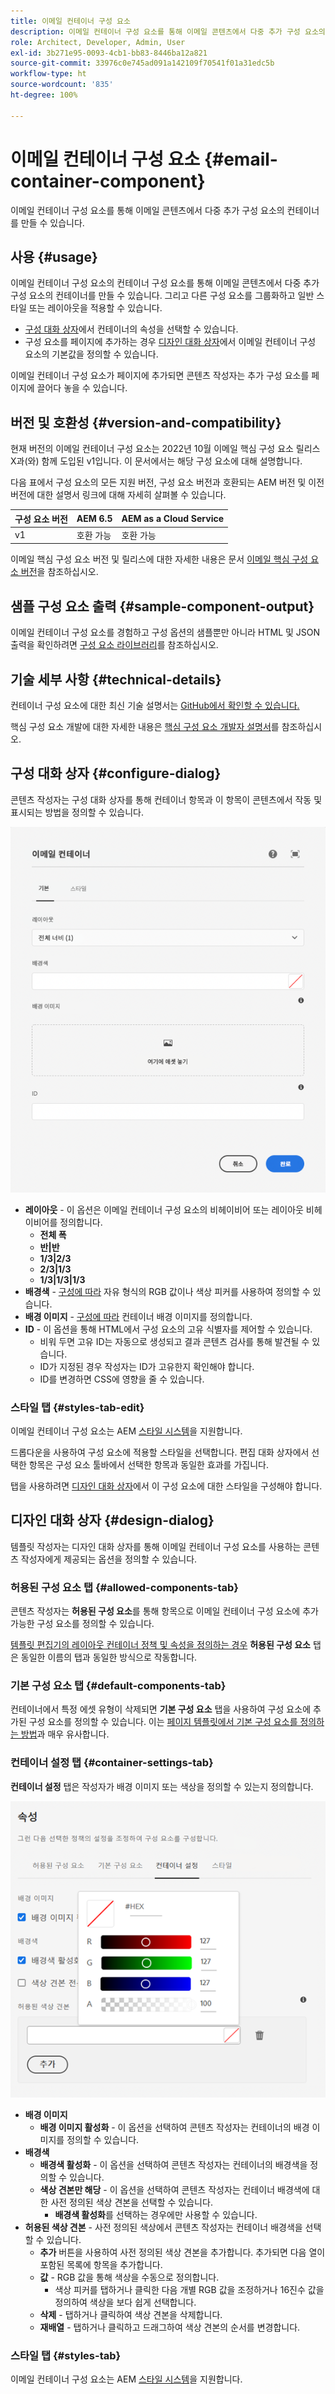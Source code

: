 ```yaml
---
title: 이메일 컨테이너 구성 요소
description: 이메일 컨테이너 구성 요소를 통해 이메일 콘텐츠에서 다중 추가 구성 요소의 컨테이너를 만들 수 있습니다.
role: Architect, Developer, Admin, User
exl-id: 3b271e95-0093-4cb1-bb83-8446ba12a821
source-git-commit: 33976c0e745ad091a142109f70541f01a31edc5b
workflow-type: ht
source-wordcount: '835'
ht-degree: 100%

---
```



# 이메일 컨테이너 구성 요소 {#email-container-component}

이메일 컨테이너 구성 요소를 통해 이메일 콘텐츠에서 다중 추가 구성 요소의 컨테이너를 만들 수 있습니다.

## 사용 {#usage}

이메일 컨테이너 구성 요소의 컨테이너 구성 요소를 통해 이메일 콘텐츠에서 다중 추가 구성 요소의 컨테이너를 만들 수 있습니다. 그리고 다른 구성 요소를 그룹화하고 일반 스타일 또는 레이아웃을 적용할 수 있습니다.

* [구성 대화 상자](#configure-dialog)에서 컨테이너의 속성을 선택할 수 있습니다.
* 구성 요소를 페이지에 추가하는 경우 [디자인 대화 상자](#design-dialog)에서 이메일 컨테이너 구성 요소의 기본값을 정의할 수 있습니다.

이메일 컨테이너 구성 요소가 페이지에 추가되면 콘텐츠 작성자는 추가 구성 요소를 페이지에 끌어다 놓을 수 있습니다.

## 버전 및 호환성 {#version-and-compatibility}

현재 버전의 이메일 컨테이너 구성 요소는 2022년 10월 이메일 핵심 구성 요소 릴리스 X과(와) 함께 도입된 v1입니다. 이 문서에서는 해당 구성 요소에 대해 설명합니다.

다음 표에서 구성 요소의 모든 지원 버전, 구성 요소 버전과 호환되는 AEM 버전 및 이전 버전에 대한 설명서 링크에 대해 자세히 살펴볼 수 있습니다.

| 구성 요소 버전 | AEM 6.5 | AEM as a Cloud Service |
|---|---|---|
| v1 | 호환 가능 | 호환 가능 |

이메일 핵심 구성 요소 버전 및 릴리스에 대한 자세한 내용은 문서 [이메일 핵심 구성 요소 버전](/help/email/versions.md)을 참조하십시오.

## 샘플 구성 요소 출력 {#sample-component-output}

이메일 컨테이너 구성 요소를 경험하고 구성 옵션의 샘플뿐만 아니라 HTML 및 JSON 출력을 확인하려면 [구성 요소 라이브러리](https://adobe.com/go/aem_cmp_library_email_container_kr)를 참조하십시오.

## 기술 세부 사항 {#technical-details}

컨테이너 구성 요소에 대한 최신 기술 설명서는 [GitHub에서 확인할 수 있습니다.](https://adobe.com/go/aem_cmp_tech_email_container_v1_kr)

핵심 구성 요소 개발에 대한 자세한 내용은 [핵심 구성 요소 개발자 설명서](/help/developing/overview.md)를 참조하십시오.

## 구성 대화 상자 {#configure-dialog}

콘텐츠 작성자는 구성 대화 상자를 통해 컨테이너 항목과 이 항목이 콘텐츠에서 작동 및 표시되는 방법을 정의할 수 있습니다.

![이메일 컨테이너 구성 요소의 편집 대화 상자](/help/email/assets/email-container-configure.png)

* **레이아웃** - 이 옵션은 이메일 컨테이너 구성 요소의 비헤이비어 또는 레이아웃 비헤이비어를 정의합니다.
   * **전체 폭**
   * **반|반**
   * **1/3|2/3**
   * **2/3|1/3**
   * **1/3|1/3|1/3**
* **배경색** - [구성에 따라](#container-settings-tab) 자유 형식의 RGB 값이나 색상 피커를 사용하여 정의할 수 있습니다.
* **배경 이미지** - [구성에 따라](#container-settings-tab) 컨테이너 배경 이미지를 정의합니다.
* **ID** - 이 옵션을 통해 HTML에서 구성 요소의 고유 식별자를 제어할 수 있습니다.
   * 비워 두면 고유 ID는 자동으로 생성되고 결과 콘텐츠 검사를 통해 발견될 수 있습니다.
   * ID가 지정된 경우 작성자는 ID가 고유한지 확인해야 합니다.
   * ID를 변경하면 CSS에 영향을 줄 수 있습니다.

### 스타일 탭 {#styles-tab-edit}

이메일 컨테이너 구성 요소는 AEM [스타일 시스템](/help/get-started/authoring.md#component-styling)을 지원합니다.

드롭다운을 사용하여 구성 요소에 적용할 스타일을 선택합니다. 편집 대화 상자에서 선택한 항목은 구성 요소 툴바에서 선택한 항목과 동일한 효과를 가집니다.

탭을 사용하려면 [디자인 대화 상자](#design-dialog)에서 이 구성 요소에 대한 스타일을 구성해야 합니다.

## 디자인 대화 상자 {#design-dialog}

템플릿 작성자는 디자인 대화 상자를 통해 이메일 컨테이너 구성 요소를 사용하는 콘텐츠 작성자에게 제공되는 옵션을 정의할 수 있습니다.

### 허용된 구성 요소 탭 {#allowed-components-tab}

콘텐츠 작성자는 **허용된 구성 요소**&#x200B;를 통해 항목으로 이메일 컨테이너 구성 요소에 추가 가능한 구성 요소를 정의할 수 있습니다.

[템플릿 편집기의 레이아웃 컨테이너 정책 및 속성을 정의하는 경우](https://experienceleague.adobe.com/docs/experience-manager-cloud-service/sites/authoring/features/templates.html) **허용된 구성 요소** 탭은 동일한 이름의 탭과 동일한 방식으로 작동합니다.

### 기본 구성 요소 탭 {#default-components-tab}

컨테이너에서 특정 에셋 유형이 삭제되면 **기본 구성 요소** 탭을 사용하여 구성 요소에 추가된 구성 요소를 정의할 수 있습니다. 이는 [페이지 템플릿에서 기본 구성 요소를 정의하는 방법](https://experienceleague.adobe.com/docs/experience-manager-cloud-service/sites/authoring/features/templates.html)과 매우 유사합니다.

### 컨테이너 설정 탭 {#container-settings-tab}

**컨테이너 설정** 탭은 작성자가 배경 이미지 또는 색상을 정의할 수 있는지 정의합니다.

![이메일 컨테이너 구성 요소의 디자인 대화 상자 컨테이너 설정 탭](/help/email/assets/email-container-design-container-settings.png)

* **배경 이미지**
   * **배경 이미지 활성화** - 이 옵션을 선택하여 콘텐츠 작성자는 컨테이너의 배경 이미지를 정의할 수 있습니다.
* **배경색**
   * **배경색 활성화** - 이 옵션을 선택하여 콘텐츠 작성자는 컨테이너의 배경색을 정의할 수 있습니다.
   * **색상 견본만 해당** - 이 옵션을 선택하여 콘텐츠 작성자는 컨테이너 배경색에 대한 사전 정의된 색상 견본을 선택할 수 있습니다.
      * **배경색 활성화**&#x200B;를 선택하는 경우에만 사용할 수 있습니다.
* **허용된 색상 견본** - 사전 정의된 색상에서 콘텐츠 작성자는 컨테이너 배경색을 선택할 수 있습니다.
   * **추가** 버튼을 사용하여 사전 정의된 색상 견본을 추가합니다. 추가되면 다음 열이 포함된 목록에 항목을 추가합니다.
   * **값** - RGB 값을 통해 색상을 수동으로 정의합니다.
      * 색상 피커를 탭하거나 클릭한 다음 개별 RGB 값을 조정하거나 16진수 값을 정의하여 색상을 보다 쉽게 선택합니다.
   * **삭제** - 탭하거나 클릭하여 색상 견본을 삭제합니다.
   * **재배열** - 탭하거나 클릭하고 드래그하여 색상 견본의 순서를 변경합니다.

### 스타일 탭 {#styles-tab}

이메일 컨테이너 구성 요소는 AEM [스타일 시스템](/help/get-started/authoring.md#component-styling)을 지원합니다.
